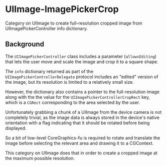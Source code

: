 UIImage-ImagePickerCrop
=======================

Category on UIImage to create full-resolution cropped image from UIImagePickerController info dictionary.

Background
----------

The `UIImagePickerController` class includes a parameter (`allowsEditing`) that
lets the user move and scale the image and crop it to a square shape.

The `info` dictionary returned as part of the `UIImagePickerControllerDelegate`
protocol includes an "edited" version of the image, but its resolution is
limited to a relatively small size.

However, the dictionary also contains a pointer to the full-resolution image
along with the the value for the `UIImagePickerControllerCropRect` key, which is
a `CGRect` corresponding to the area selected by the user.

Unfortunately grabbing a chunk of a UIImage from the device camera is not
completely trivial, as the image data is always stored in the device's native
orientation with a flag indicating that it should be rotated before being
displayed.

So a bit of low-level CoreGraphics-fu is required to rotate and translate the
image before selecting the relevant area and drawing it to a CGContext.

This category on UIImage does that in order to create a cropped image at the
maximum possible resolution.

